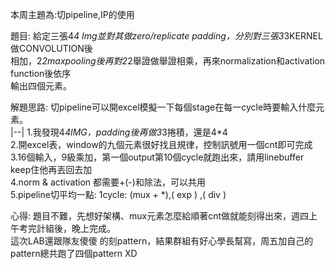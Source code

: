 本周主題為:切pipeline,IP的使用

題目:  給定三張4*4 Img並對其做zero/replicate padding，分別對三張3*3KERNEL做CONVOLUTION後  
相加，2*2maxpooling後再對2*2舉證做舉證相乘，再來normalization和activation function後依序  
輸出四個元素。  

解題思路:  切pipeline可以開excel模擬一下每個stage在每一cycle時要輸入什麼元素。  
|--|
1.我發現4*4IMG，padding後再做3*3捲積，還是4*4  
2.開excel表，window的九個元素很好找且規律，控制訊號用一個cnt即可完成  
3.16個輸入，9級乘加，第一個output第10個cycle就跑出來，請用linebuffer keep住他再丟回去加  
4.norm & activation 都需要+(-)和除法，可以共用  
5.pipeline切平均一點:  1cycle: (mux + *),(  exp  ) ,( div )   

心得: 題目不難，先想好架構、mux元素怎麼給順著cnt做就能刻得出來，週四上午考完計組後，晚上完成。  
這次LAB還跟隊友傻傻  的刻pattern，結果群組有好心學長幫寫，周五加自己的pattern總共跑了四個pattern XD  

